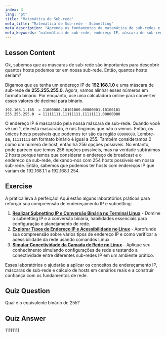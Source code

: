 ```yaml
---
index: 3
lang: "pt"
title: "Matemática de Sub-rede"
meta_title: "Matemática de Sub-rede - Subnetting"
meta_description: "Aprenda os fundamentos da matemática de sub-redes e como calcular hosts disponíveis em uma rede. Entenda o endereçamento IP e as máscaras de sub-rede para iniciantes. Comece sua jornada no Linux!"
meta_keywords: "matemática de sub-rede, endereço IP, máscara de sub-rede, hosts de rede, binário, rede Linux, tutorial para iniciantes, guia"
---
```


## Lesson Content

Ok, sabemos que as máscaras de sub-rede são importantes para descobrir quantos hosts podemos ter em nossa sub-rede. Então, quantos hosts seriam?

Digamos que eu tenha um endereço IP de **192.168.1.0** e uma máscara de sub-rede de **255.255.255.0**. Agora, vamos alinhar esses números em formato binário. Por enquanto, use uma calculadora online para converter esses valores de decimal para binário.

```
192.168.1.165  = 11000000.10101000.00000001.10100101
255.255.255.0  = 11111111.11111111.11111111.00000000
```

O endereço IP é mascarado pela nossa máscara de sub-rede. Quando você vê um 1, ele está mascarado, e nós fingimos que não o vemos. Então, os únicos hosts possíveis que podemos ter são da região `00000000`. Lembre-se, `11111111` em formato binário é igual a 255. Também consideramos 0 como um número de host, então há 256 opções possíveis. No entanto, pode parecer que temos 256 opções possíveis, mas na verdade subtraímos 2 hosts porque temos que considerar o endereço de broadcast e o endereço da sub-rede, deixando-nos com 254 hosts possíveis em nossa sub-rede. Então, sabemos que podemos ter hosts com endereços IP que variam de 192.168.1.1 a 192.168.1.254.

## Exercise

A prática leva à perfeição! Aqui estão alguns laboratórios práticos para reforçar sua compreensão de endereçamento IP e subnetting:

1. **[Realizar Subnetting IP e Conversão Binária no Terminal Linux](https://labex.io/pt/labs/comptia-perform-ip-subnetting-and-binary-conversion-in-the-linux-terminal-592782)** - Domine o subnetting IP e a conversão binária, habilidades essenciais para configuração e planejamento de rede.
2. **[Explorar Tipos de Endereço IP e Acessibilidade no Linux](https://labex.io/pt/labs/comptia-explore-ip-address-types-and-reachability-in-linux-592780)** - Aprofunde sua compreensão sobre vários tipos de endereço IP e como verificar a acessibilidade da rede usando comandos Linux.
3. **[Simular Conectividade da Camada de Rede no Linux](https://labex.io/pt/labs/comptia-simulate-network-layer-connectivity-in-linux-592752)** - Aplique seu conhecimento simulando configurações de rede e testando a conectividade entre diferentes sub-redes IP em um ambiente prático.

Esses laboratórios o ajudarão a aplicar os conceitos de endereçamento IP, máscaras de sub-rede e cálculo de hosts em cenários reais e a construir confiança com os fundamentos de rede.

## Quiz Question

Qual é o equivalente binário de 255?

## Quiz Answer

11111111
